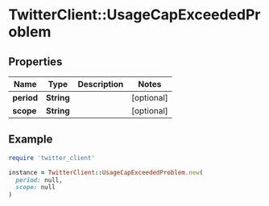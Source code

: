 # TwitterClient::UsageCapExceededProblem

## Properties

| Name | Type | Description | Notes |
| ---- | ---- | ----------- | ----- |
| **period** | **String** |  | [optional] |
| **scope** | **String** |  | [optional] |

## Example

```ruby
require 'twitter_client'

instance = TwitterClient::UsageCapExceededProblem.new(
  period: null,
  scope: null
)
```

